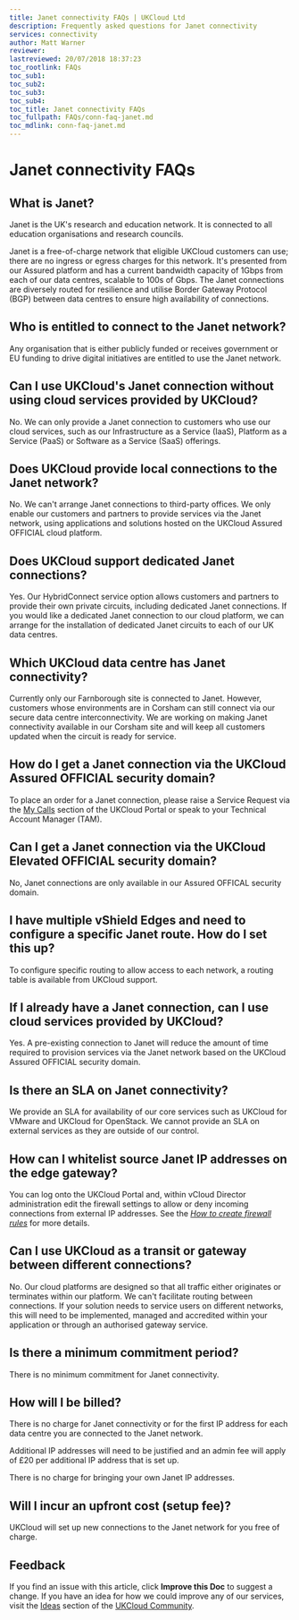 ```yaml
---
title: Janet connectivity FAQs | UKCloud Ltd
description: Frequently asked questions for Janet connectivity
services: connectivity
author: Matt Warner
reviewer:
lastreviewed: 20/07/2018 18:37:23
toc_rootlink: FAQs
toc_sub1: 
toc_sub2:
toc_sub3:
toc_sub4:
toc_title: Janet connectivity FAQs
toc_fullpath: FAQs/conn-faq-janet.md
toc_mdlink: conn-faq-janet.md
---
```


# Janet connectivity FAQs

## What is Janet?

Janet is the UK's research and education network. It is connected to all education organisations and research councils.

Janet is a free-of-charge network that eligible UKCloud customers can use; there are no ingress or egress charges for this network. It's presented from our Assured platform and has a current bandwidth capacity of 1Gbps from each of our data centres, scalable to 100s of Gbps. The Janet connections are diversely routed for resilience and utilise Border Gateway Protocol (BGP) between data centres to ensure high availability of connections. 

## Who is entitled to connect to the Janet network?

Any organisation that is either publicly funded or receives government or EU funding to drive digital initiatives are entitled to use the Janet network.

## Can I use UKCloud's Janet connection without using cloud services provided by UKCloud?

No. We can only provide a Janet connection to customers who use our cloud services, such as our Infrastructure as a Service (IaaS), Platform as a Service (PaaS) or Software as a Service (SaaS) offerings.

## Does UKCloud provide local connections to the Janet network?

No. We can't arrange Janet connections to third-party offices. We only enable our customers and partners to provide services via the Janet network, using applications and solutions hosted on the UKCloud Assured OFFICIAL cloud platform.

## Does UKCloud support dedicated Janet connections?

Yes. Our HybridConnect service option allows customers and partners to provide their own private circuits, including dedicated Janet connections. If you would like a dedicated Janet connection to our cloud platform, we can arrange for the installation of dedicated Janet circuits to each of our UK data centres.

## Which UKCloud data centre has Janet connectivity?

Currently only our Farnborough site is connected to Janet. However, customers whose environments are in Corsham can still connect via our secure data centre interconnectivity. We are working on making Janet connectivity available in our Corsham site and will keep all customers updated when the circuit is ready for service.

## How do I get a Janet connection via the UKCloud Assured OFFICIAL security domain?

To place an order for a Janet connection, please raise a Service Request via the [My Calls](https://portal.ukcloud.com/support/ivanti) section of the UKCloud Portal or speak to your Technical Account Manager (TAM).

## Can I get a Janet connection via the UKCloud Elevated OFFICIAL security domain?

No, Janet connections are only available in our Assured OFFICAL security domain.

## I have multiple vShield Edges and need to configure a specific Janet route. How do I set this up?

To configure specific routing to allow access to each network, a routing table is available from UKCloud support.

## If I already have a Janet connection, can I use cloud services provided by UKCloud?

Yes. A pre-existing connection to Janet will reduce the amount of time required to provision services via the Janet network based on the UKCloud Assured OFFICIAL security domain.

## Is there an SLA on Janet connectivity?

We provide an SLA for availability of our core services such as UKCloud for VMware and UKCloud for OpenStack. We cannot provide an SLA on external services as they are outside of our control.

## How can I whitelist source Janet IP addresses on the edge gateway?

You can log onto the UKCloud Portal and, within vCloud Director administration edit the firewall settings to allow or deny incoming connections from external IP addresses. See the [*How to create firewall rules*](../vmware/vmw-how-create-firewall-rules.md) for more details.

## Can I use UKCloud as a transit or gateway between different connections?

No. Our cloud platforms are designed so that all traffic either originates or terminates within our platform. We can't facilitate routing between connections. If your solution needs to service users on different networks, this will need to be implemented, managed and accredited within your application or through an authorised gateway service.

## Is there a minimum commitment period?

There is no minimum commitment for Janet connectivity.

## How will I be billed?

There is no charge for Janet connectivity or for the first IP address for each data centre you are connected to the Janet network.

Additional IP addresses will need to be justified and an admin fee will apply of £20 per additional IP address that is set up.

There is no charge for bringing your own Janet IP addresses.

## Will I incur an upfront cost (setup fee)?

UKCloud will set up new connections to the Janet network for you free of charge.

## Feedback

If you find an issue with this article, click **Improve this Doc** to suggest a change. If you have an idea for how we could improve any of our services, visit the [Ideas](https://community.ukcloud.com/ideas) section of the [UKCloud Community](https://community.ukcloud.com).
